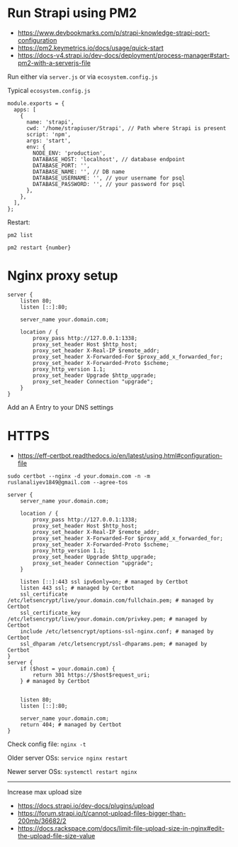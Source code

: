 # Run Strapi using PM2

- https://www.devbookmarks.com/p/strapi-knowledge-strapi-port-configuration
- https://pm2.keymetrics.io/docs/usage/quick-start
- https://docs-v4.strapi.io/dev-docs/deployment/process-manager#start-pm2-with-a-serverjs-file

Run either via `server.js` or via `ecosystem.config.js`

Typical `ecosystem.config.js`
```
module.exports = {
  apps: [
    {
      name: 'strapi',
      cwd: '/home/strapiuser/Strapi', // Path where Strapi is present
      script: 'npm',
      args: 'start',
      env: {
        NODE_ENV: 'production',
        DATABASE_HOST: 'localhost', // database endpoint
        DATABASE_PORT: '',
        DATABASE_NAME: '', // DB name
        DATABASE_USERNAME: '', // your username for psql
        DATABASE_PASSWORD: '', // your password for psql
      },
    },
  ],
};
```

Restart: 

`pm2 list`

`pm2 restart {number}`

# Nginx proxy setup

```
server {
    listen 80;
    listen [::]:80;

    server_name your.domain.com;

    location / {
        proxy_pass http://127.0.0.1:1338;
        proxy_set_header Host $http_host;
        proxy_set_header X-Real-IP $remote_addr;
        proxy_set_header X-Forwarded-For $proxy_add_x_forwarded_for;
        proxy_set_header X-Forwarded-Proto $scheme;
        proxy_http_version 1.1;
        proxy_set_header Upgrade $http_upgrade;
        proxy_set_header Connection "upgrade";
    }
}
```

Add an A Entry to your DNS settings

# HTTPS

- https://eff-certbot.readthedocs.io/en/latest/using.html#configuration-file

`sudo certbot --nginx -d your.domain.com -n -m ruslanaliyev1849@gmail.com --agree-tos`

```
server {
    server_name your.domain.com;

    location / {
        proxy_pass http://127.0.0.1:1338;
        proxy_set_header Host $http_host;
        proxy_set_header X-Real-IP $remote_addr;
        proxy_set_header X-Forwarded-For $proxy_add_x_forwarded_for;
        proxy_set_header X-Forwarded-Proto $scheme;
        proxy_http_version 1.1;
        proxy_set_header Upgrade $http_upgrade;
        proxy_set_header Connection "upgrade";
    }

    listen [::]:443 ssl ipv6only=on; # managed by Certbot
    listen 443 ssl; # managed by Certbot
    ssl_certificate /etc/letsencrypt/live/your.domain.com/fullchain.pem; # managed by Certbot
    ssl_certificate_key /etc/letsencrypt/live/your.domain.com/privkey.pem; # managed by Certbot
    include /etc/letsencrypt/options-ssl-nginx.conf; # managed by Certbot
    ssl_dhparam /etc/letsencrypt/ssl-dhparams.pem; # managed by Certbot
}
server {
    if ($host = your.domain.com) {
        return 301 https://$host$request_uri;
    } # managed by Certbot


    listen 80;
    listen [::]:80;

    server_name your.domain.com;
    return 404; # managed by Certbot
}
```

Check config file: `nginx -t`

Older server OSs: `service nginx restart`

Newer server OSs: `systemctl restart nginx`


---

Increase max upload size

- https://docs.strapi.io/dev-docs/plugins/upload
- https://forum.strapi.io/t/cannot-upload-files-bigger-than-200mb/36682/2
- https://docs.rackspace.com/docs/limit-file-upload-size-in-nginx#edit-the-upload-file-size-value
